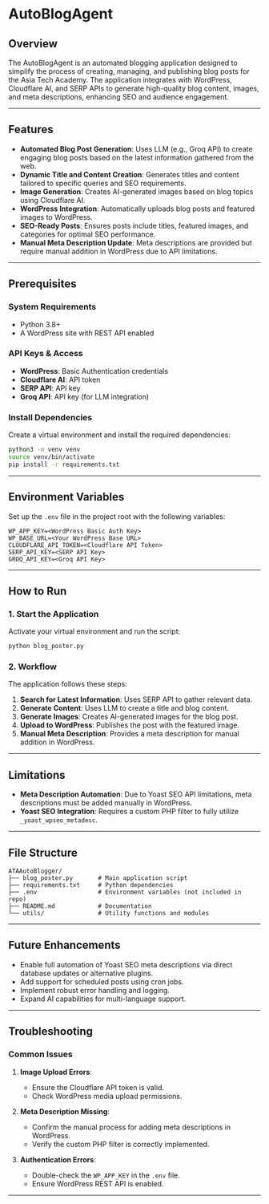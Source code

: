 # AutoBlogAgent

## Overview
The AutoBlogAgent is an automated blogging application designed to simplify the process of creating, managing, and publishing blog posts for the Asia Tech Academy. The application integrates with WordPress, Cloudflare AI, and SERP APIs to generate high-quality blog content, images, and meta descriptions, enhancing SEO and audience engagement.

---

## Features
- **Automated Blog Post Generation**: Uses LLM (e.g., Groq API) to create engaging blog posts based on the latest information gathered from the web.
- **Dynamic Title and Content Creation**: Generates titles and content tailored to specific queries and SEO requirements.
- **Image Generation**: Creates AI-generated images based on blog topics using Cloudflare AI.
- **WordPress Integration**: Automatically uploads blog posts and featured images to WordPress.
- **SEO-Ready Posts**: Ensures posts include titles, featured images, and categories for optimal SEO performance.
- **Manual Meta Description Update**: Meta descriptions are provided but require manual addition in WordPress due to API limitations.

---

## Prerequisites

### System Requirements
- Python 3.8+
- A WordPress site with REST API enabled

### API Keys & Access
- **WordPress**: Basic Authentication credentials
- **Cloudflare AI**: API token
- **SERP API**: API key
- **Groq API**: API key (for LLM integration)

### Install Dependencies
Create a virtual environment and install the required dependencies:

```bash
python3 -m venv venv
source venv/bin/activate
pip install -r requirements.txt
```

---

## Environment Variables

Set up the `.env` file in the project root with the following variables:

```env
WP_APP_KEY=<WordPress Basic Auth Key>
WP_BASE_URL=<Your WordPress Base URL>
CLOUDFLARE_API_TOKEN=<Cloudflare API Token>
SERP_API_KEY=<SERP API Key>
GROQ_API_KEY=<Groq API Key>
```

---

## How to Run

### 1. Start the Application
Activate your virtual environment and run the script:

```bash
python blog_poster.py
```

### 2. Workflow
The application follows these steps:
1. **Search for Latest Information**: Uses SERP API to gather relevant data.
2. **Generate Content**: Uses LLM to create a title and blog content.
3. **Generate Images**: Creates AI-generated images for the blog post.
4. **Upload to WordPress**: Publishes the post with the featured image.
5. **Manual Meta Description**: Provides a meta description for manual addition in WordPress.

---

## Limitations
- **Meta Description Automation**: Due to Yoast SEO API limitations, meta descriptions must be added manually in WordPress.
- **Yoast SEO Integration**: Requires a custom PHP filter to fully utilize `_yoast_wpseo_metadesc`.

---

## File Structure
```plaintext
ATAAutoBlogger/
├── blog_poster.py       # Main application script
├── requirements.txt     # Python dependencies
├── .env                 # Environment variables (not included in repo)
├── README.md            # Documentation
└── utils/               # Utility functions and modules
```

---

## Future Enhancements
- Enable full automation of Yoast SEO meta descriptions via direct database updates or alternative plugins.
- Add support for scheduled posts using cron jobs.
- Implement robust error handling and logging.
- Expand AI capabilities for multi-language support.

---

## Troubleshooting

### Common Issues

1. **Image Upload Errors**:
   - Ensure the Cloudflare API token is valid.
   - Check WordPress media upload permissions.

2. **Meta Description Missing**:
   - Confirm the manual process for adding meta descriptions in WordPress.
   - Verify the custom PHP filter is correctly implemented.

3. **Authentication Errors**:
   - Double-check the `WP_APP_KEY` in the `.env` file.
   - Ensure WordPress REST API is enabled.

---

